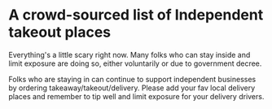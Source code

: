 # A crowd-sourced list of Independent takeout places

Everything's a little scary right now. Many folks who can stay inside and limit exposure are doing so, either voluntarily or due to government decree. 

Folks who are staying in can continue to support independent businesses by ordering takeaway/takeout/delivery. Please add your fav local delivery places and remember to tip well and limit exposure for your delivery drivers.
